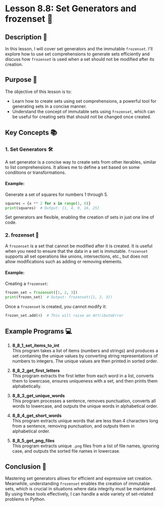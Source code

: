 # Lesson 8.8: Set Generators and frozenset 🔧

## Description 📝

In this lesson, I will cover set generators and the immutable `frozenset`.
I'll explore how to use set comprehensions to generate sets efficiently and discuss how `frozenset` is used when a set should not be modified after its creation.

## Purpose 🎯

The objective of this lesson is to:

-   Learn how to create sets using set comprehensions, a powerful tool for generating sets in a concise manner.
-   Understand the concept of immutable sets using `frozenset`, which can be useful for creating sets that should not be changed once created.

## Key Concepts 📚

### 1. Set Generators 🛠

A set generator is a concise way to create sets from other iterables, similar to list comprehensions.
It allows me to define a set based on some conditions or transformations.

#### Example:

Generate a set of squares for numbers 1 through 5.

```python
squares = {x ** 2 for x in range(1, 6)}
print(squares)  # Output: {1, 4, 9, 16, 25}
```

Set generators are flexible, enabling the creation of sets in just one line of code.

### 2. frozenset 🧊

A `frozenset` is a set that cannot be modified after it is created.
It is useful when you need to ensure that the data in a set is immutable.
`frozenset` supports all set operations like unions, intersections, etc., but does not allow modifications such as adding or removing elements.

#### Example:

Creating a `frozenset`:

```python
frozen_set = frozenset([1, 2, 3])
print(frozen_set)  # Output: frozenset({1, 2, 3})
```

Once a `frozenset` is created, you cannot modify it:

```python
frozen_set.add(4)  # This will raise an AttributeError
```

## Example Programs 💻

1. **8_8_1_set_items_to_int**  
   This program takes a list of items (numbers and strings) and produces a set containing the unique values by converting string representations of numbers to integers.
   The unique values are then printed in sorted order.

2. **8_8_2_get_first_letters**  
   This program extracts the first letter from each word in a list, converts them to lowercase, ensures uniqueness with a set, and then prints them alphabetically.

3. **8_8_3_get_unique_words**  
   This program processes a sentence, removes punctuation, converts all words to lowercase, and outputs the unique words in alphabetical order.

4. **8_8_4_get_short_words**  
   This program extracts unique words that are less than 4 characters long from a sentence, removing punctuation, and outputs them in alphabetical order.

5. **8_8_5_get_png_files**  
   This program extracts unique `.png` files from a list of file names, ignoring case, and outputs the sorted file names in lowercase.

## Conclusion 🚀

Mastering set generators allows for efficient and expressive set creation.
Meanwhile, understanding `frozenset` enables the creation of immutable sets, which is crucial in situations where data integrity must be maintained.
By using these tools effectively, I can handle a wide variety of set-related problems in Python.
